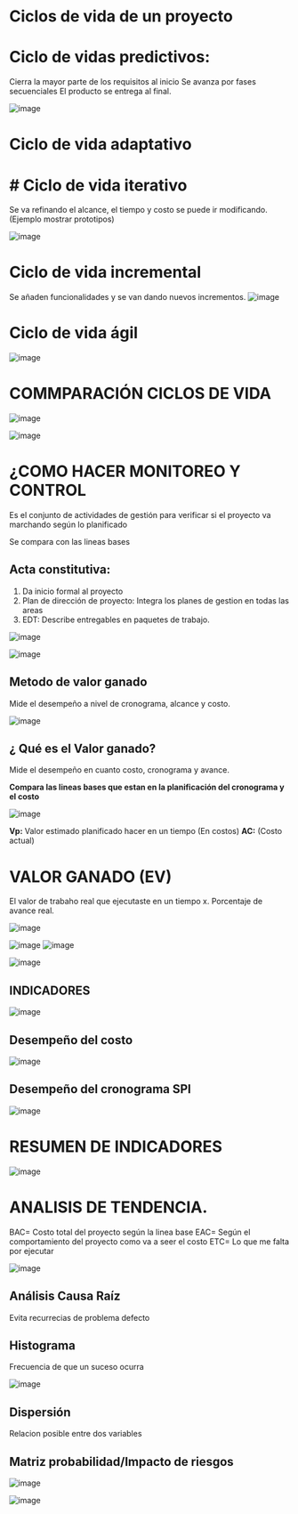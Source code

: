 # Ciclos de vida de un proyecto 

# Ciclo de vidas predictivos:

Cierra la mayor parte de los requisitos al inicio
Se avanza por fases secuenciales
El producto se entrega al final.

![image](https://github.com/Alejandramo1/NotasCursosTech/assets/105448434/26a5910e-4873-4469-8efd-cf599cc82668)

# Ciclo de vida adaptativo

# # Ciclo de vida iterativo
Se va refinando el alcance, el tiempo y costo se puede ir modificando.
(Ejemplo mostrar prototipos)

![image](https://github.com/Alejandramo1/NotasCursosTech/assets/105448434/c38eab47-0218-4a86-a872-14ca6048bba5)

# Ciclo de vida incremental

Se añaden funcionalidades y se van dando nuevos incrementos.
![image](https://github.com/Alejandramo1/NotasCursosTech/assets/105448434/77f77e97-c15a-4b14-9d41-27494aec3f1a)

# Ciclo de vida ágil

![image](https://github.com/Alejandramo1/NotasCursosTech/assets/105448434/8bb5d3e6-aa80-4d3a-89b9-f7a73c506399)

# COMMPARACIÓN CICLOS DE VIDA 

![image](https://github.com/Alejandramo1/NotasCursosTech/assets/105448434/bba56752-5e62-4c22-882a-0d847d90f939)

![image](https://github.com/Alejandramo1/NotasCursosTech/assets/105448434/0178ad3a-4876-48b3-ad39-fb7a7c0ef583)

# ¿COMO HACER MONITOREO Y CONTROL 

Es el conjunto de actividades de gestión para verificar si el proyecto va marchando según lo planificado

Se compara con las lineas bases 

## Acta constitutiva: 

1. Da inicio formal al proyecto
2. Plan de dirección de proyecto: Integra los planes de gestion en todas las areas 
3. EDT: Describe entregables en paquetes de trabajo.

![image](https://github.com/Alejandramo1/NotasCursosTech/assets/105448434/2a49282c-d4b1-4b29-a4d2-2bd4780f0ded)

![image](https://github.com/Alejandramo1/NotasCursosTech/assets/105448434/108df9fe-26bd-4abf-82d6-82b53a314289)

## Metodo de valor ganado 

Mide el desempeño a nivel de cronograma, alcance y costo.

![image](https://github.com/Alejandramo1/NotasCursosTech/assets/105448434/6a38667a-3ddf-422d-b3e9-354c70c78d5d)

## ¿ Qué es el Valor ganado? 

Mide el desempeño en cuanto costo, cronograma y avance.

**Compara las lineas bases que estan en la planificación del cronograma y el costo**

![image](https://github.com/Alejandramo1/NotasCursosTech/assets/105448434/8593fa61-6592-4af0-bab1-aef3e5da4b0f)

**Vp:** Valor estimado planificado hacer en un tiempo (En costos)
**AC:** (Costo actual) 
 

# VALOR GANADO (EV)

El valor de trabaho real que ejecutaste en un tiempo x. Porcentaje de avance real.

![image](https://github.com/Alejandramo1/NotasCursosTech/assets/105448434/6ddfac8c-4bb6-4a22-96d7-ff735348c460)

![image](https://github.com/Alejandramo1/NotasCursosTech/assets/105448434/3df2c67f-d07c-4600-90f6-345f1b1e8d00)
![image](https://github.com/Alejandramo1/NotasCursosTech/assets/105448434/b8a6f86b-e377-42ca-a645-82cb90d1ba1a)

![image](https://github.com/Alejandramo1/NotasCursosTech/assets/105448434/e5af41ef-2d03-4355-8871-442dd3dabce9)

## INDICADORES 
![image](https://github.com/Alejandramo1/NotasCursosTech/assets/105448434/d263233e-a069-47b5-a79a-268597a14cf4)

## Desempeño del costo 

![image](https://github.com/Alejandramo1/NotasCursosTech/assets/105448434/50bd82e7-06a5-4b9e-86d5-76b5f3332120)

## Desempeño del cronograma SPI

![image](https://github.com/Alejandramo1/NotasCursosTech/assets/105448434/5621eba5-65ea-439a-8d5a-c01b0eae81b3)

# RESUMEN DE INDICADORES
![image](https://github.com/Alejandramo1/NotasCursosTech/assets/105448434/04fdd7dd-f521-494a-86e4-a59b964de59c)

# ANALISIS DE TENDENCIA.

BAC= Costo total del proyecto según la linea base
EAC= Según el comportamiento del proyecto como va a seer el costo 
ETC= Lo que me falta por ejecutar

![image](https://github.com/Alejandramo1/NotasCursosTech/assets/105448434/97c6d0da-9d82-4a1f-9cc5-e9ec6ab62c33)







## Análisis Causa Raíz

Evita recurrecias de problema defecto 

## Histograma

Frecuencia de que un suceso ocurra 

![image](https://github.com/Alejandramo1/NotasCursosTech/assets/105448434/5ebeca69-cbcc-4909-99c4-443da177b005)

## Dispersión 

Relacion posible entre dos variables

## Matriz probabilidad/Impacto de riesgos

![image](https://github.com/Alejandramo1/NotasCursosTech/assets/105448434/401049a4-c10a-44a4-b333-fb06fedd012a)

![image](https://github.com/Alejandramo1/NotasCursosTech/assets/105448434/b935e2fe-a99d-47a5-a4ab-b299a36a20c1)







